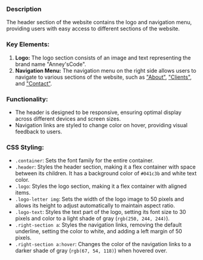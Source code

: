 ### Description

The header section of the website contains the logo and navigation menu, providing users with easy access to different sections of the website.

### Key Elements:

1. **Logo:** The logo section consists of an image and text representing the brand name "Anney'sCode".
2. **Navigation Menu:** The navigation menu on the right side allows users to navigate to various sections of the website, such as ["About"](Service), ["Clients"](Client), and ["Contact"](Contact).
 
### Functionality:

- The header is designed to be responsive, ensuring optimal display across different devices and screen sizes.
- Navigation links are styled to change color on hover, providing visual feedback to users.
  
### CSS Styling:

- `.container`: Sets the font family for the entire container.
- `.header`: Styles the header section, making it a flex container with space between its children. It has a background color of `#041c3b` and white text color.
- `.logo`: Styles the logo section, making it a flex container with aligned items.
- `.logo-letter img`: Sets the width of the logo image to 50 pixels and allows its height to adjust automatically to maintain aspect ratio.
- `.logo-text`: Styles the text part of the logo, setting its font size to 30 pixels and color to a light shade of gray (`rgb(250, 244, 244)`).
- `.right-section a`: Styles the navigation links, removing the default underline, setting the color to white, and adding a left margin of 50 pixels.
- `.right-section a:hover`: Changes the color of the navigation links to a darker shade of gray (`rgb(67, 54, 118)`) when hovered over.